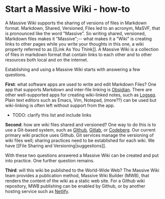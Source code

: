 # Start a Massive Wiki - how-to


A Massive Wiki supports the sharing of versions of files in Markdown format. Markdown, Shared, Versioned, Files led to an acronym, MaSVF, that is pronounced like the word "Massive". So writing shared, versioned, Markdown files makes it "Massive";--  what makes it a "Wiki" is creating links to other pages while you write your thoughts in this one, a wiki property referred to as [[Link As You Think]]. A Massive Wiki is a collection of files in markdown format that contain links to each other and to other resources both local and on the internet.

Establishing and using a Massive Wiki starts with answering a few questions.

**First**: what software apps are used to write and edit Markdown Files? One app that supports Markdown and inter-file linking is [Obsidian](https://obsidian.md). There are other well-supported apps for creating wiki-linked notes, such as [Logseq](https://logseq.com). Plain text editors such as Emacs, Vim, Notepad, (more??) can be used but wiki-linking is often left without support from the app.  
 - TODO: clarify this list and include links

**Second**: how are wiki files shared and versioned? One way to do this is to use a Git-based system, such as [GIthub](https://github.com), [Gitlab](https://gitlab.com), or [Codeberg](https://codeberg.org). Our current primary wiki practice uses Github. Git services manage the versioning of wiki files well; sharing practices need to be established for each wiki. We have [[File Sharing and Versioning|suggestions]].  

With these two questions answered a Massive Wiki can be created and put into practice. One further question remains.

**Third**: will this wiki be published to the World-Wide Web? The Massive Wiki team provides a publication method, Massive Wiki Builder (MWB), that renders the content of the wiki as a static web site. For a Github wiki repository, MWB publishing can be enabled by Github, or by another hosting service such as [Netlify](https://netlify.app).  



